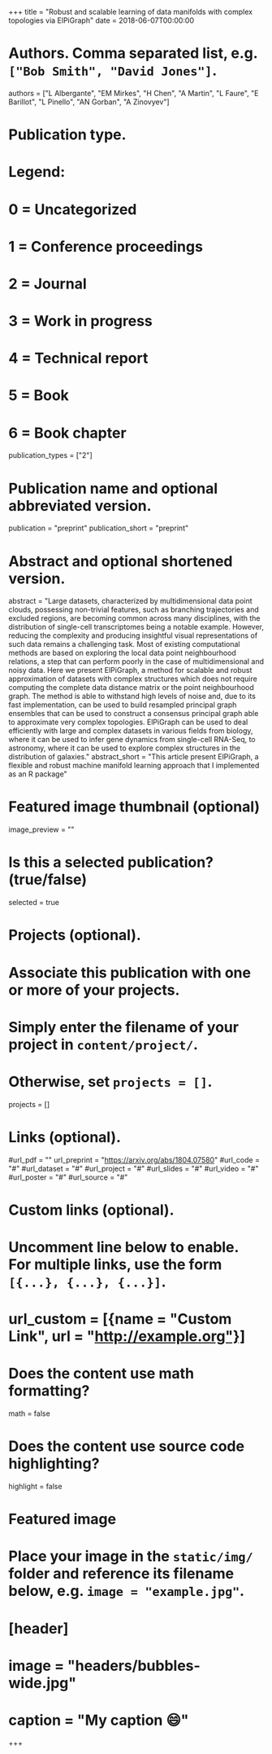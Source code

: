 +++
title = "Robust and scalable learning of data manifolds with complex topologies via ElPiGraph"
date = 2018-06-07T00:00:00

# Authors. Comma separated list, e.g. `["Bob Smith", "David Jones"]`.
authors = ["L Albergante", "EM Mirkes", "H Chen", "A Martin", "L Faure", "E Barillot", "L Pinello", "AN Gorban", "A Zinovyev"]

# Publication type.
# Legend:
# 0 = Uncategorized
# 1 = Conference proceedings
# 2 = Journal
# 3 = Work in progress
# 4 = Technical report
# 5 = Book
# 6 = Book chapter
publication_types = ["2"]

# Publication name and optional abbreviated version.
publication = "preprint"
publication_short = "preprint"

# Abstract and optional shortened version.
abstract = "Large datasets, characterized by  multidimensional data point clouds, possessing non-trivial features, such as branching trajectories and excluded regions, are becoming common across many disciplines, with the distribution of single-cell transcriptomes being a notable example. However, reducing the complexity and producing insightful visual representations of such data remains a challenging task. Most of existing computational methods are based on exploring the local data point neighbourhood relations, a step that can perform poorly in the case of multidimensional and noisy data. Here we present ElPiGraph, a method for scalable and robust approximation of datasets with complex structures which does not require computing the complete data distance matrix or the point neighbourhood graph. The method is able to withstand high levels of noise and, due to its fast implementation, can be used to build resampled principal graph ensembles that can be used to construct a consensus principal graph able to approximate very complex topologies. ElPiGraph can be used to deal efficiently with large and complex datasets in various fields from biology, where it can be used to infer gene dynamics from single-cell RNA-Seq, to astronomy, where it can be used to explore complex structures in the distribution of galaxies."
abstract_short = "This article present ElPiGraph, a flexible and robust machine manifold learning approach that I implemented as an R package"

# Featured image thumbnail (optional)
image_preview = ""

# Is this a selected publication? (true/false)
selected = true

# Projects (optional).
#   Associate this publication with one or more of your projects.
#   Simply enter the filename of your project in `content/project/`.
#   Otherwise, set `projects = []`.
projects = []

# Links (optional).
#url_pdf = ""
url_preprint = "https://arxiv.org/abs/1804.07580"
#url_code = "#"
#url_dataset = "#"
#url_project = "#"
#url_slides = "#"
#url_video = "#"
#url_poster = "#"
#url_source = "#"

# Custom links (optional).
#   Uncomment line below to enable. For multiple links, use the form `[{...}, {...}, {...}]`.
# url_custom = [{name = "Custom Link", url = "http://example.org"}]

# Does the content use math formatting?
math = false

# Does the content use source code highlighting?
highlight = false

# Featured image
# Place your image in the `static/img/` folder and reference its filename below, e.g. `image = "example.jpg"`.
# [header]
# image = "headers/bubbles-wide.jpg"
# caption = "My caption :smile:"

+++